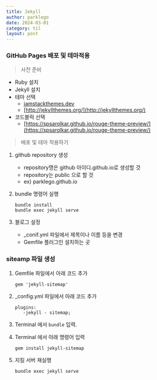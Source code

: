 ```yaml
---
title: Jekyll
author: parklego
date: 2024-03-01
category: til
layout: post
---
```


### GitHub Pages 배포 및 테마적용

> 사전 준비

- Ruby 설치
- Jekyll 설치
- 테마 선택
  - [jamstackthemes.dev](http://jamstackthemes.dev)
  - [http://jekyllthemes.org/](http://jekyllthemes.org/)
- 코드블럭 선택
  - [https://spsarolkar.github.io/rouge-theme-preview/](https://spsarolkar.github.io/rouge-theme-preview/)
    <br/>

> 배포 및 테마 적용하기

1. github repository 생성

   - repository명은 github 아이디.github.io로 생성할 것
   - repository는 public 으로 할 것
   - ex) parklego.github.io

2. bundle 명령어 실행

   ```
   bundle install
   bundle exec jekyll serve
   ```

3. 블로그 설정
   - \_conif.yml 파일에서 제목이나 이름 등을 변경
   - Gemfile 플러그인 설치하는 곳

### siteamp 파일 생성

1. Gemfile 파일에서 아래 코드 추가

   ```
   gem 'jekyll-sitemap'
   ```

2. \_config.yml 파일에서 아래 코드 추가

   ```
   plugins:
      -jekyll - sitemap;
   ```

3. Terminal 에서 `bundle` 입력.
4. Terminal 에서 아래 명령어 입력

   ```
   gem install jekyll-sitemap
   ```

5. 지킬 서버 재실행

   ```
   bundle exec jekyll serve
   ```
